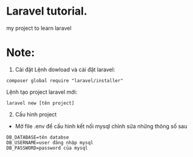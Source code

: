 # Laravel tutorial.
my project to learn laravel
# Note:
1. Cài đặt
Lệnh dowload và cài đặt laravel: 
``` 
composer global require "laravel/installer"
```
Lệnh tạo project laravel mới:
```
laravel new [tên project]
```
2. Cấu hình project
- Mở file .env để cấu hình kết nối mysql
chỉnh sữa những thông số sau
```
DB_DATABASE=tên databse
DB_USERNAME=user đăng nhập mysql
DB_PASSWORD=password của mysql
```

